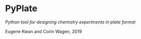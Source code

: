 # PyPlate

*Python tool for designing chemistry experiments in plate format*

Eugene Kwan and Corin Wagen, 2019
